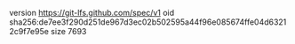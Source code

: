 version https://git-lfs.github.com/spec/v1
oid sha256:de7ee3f290d251de967d3ec02b502595a44f96e085674ffe04d63212c9f7e95e
size 7693
